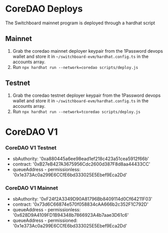 # CoreDAO Deploys

The Switchboard mainnet program is deployed through a hardhat script

## Mainnet

1. Grab the coredao mainnet deployer keypair from the 1Password devops wallet
   and store it in
   `~/switchboard-evm/hardhat.config.ts` in the accounts array.
2. Run `npx hardhat run --network=coredao scripts/deploy.js`

## Testnet

1. Grab the coredao testnet deployer keypair from the 1Password devops wallet
   and store it in
   `~/switchboard-evm/hardhat.config.ts` in the accounts array.
2. Run `npx hardhat run --network=tcoredao scripts/deploy.js`


# CoreDAO V1 

### CoreDAO V1 Testnet

- sbAuthority: '0xa880445a6ee98ead1ef218c423a51cea5912f66b'
- contract: '0xB27eB427A3675956Cdc2600d387F8d8aa44433CC'
- queueAddress - permissionless: '0x1e373Ac0a299E6CCfE6bd333025E5Ebef9Eca2Dd'

### CoreDAO V1  Mainnet

- sbAuthority: '0xF24f2A3349D90A81796Bb8409114d0Cf64211F03'
- contract: '0x73d6C66874e570f058834cAA666b2c352F1C792D'
- queueAddress - permissionless: '0x628D9A4109FD1B94348b7866923A4b7aae3D61c6'
- queueAddress - permissioned: '0x1e373Ac0a299E6CCfE6bd333025E5Ebef9Eca2Dd'
  
